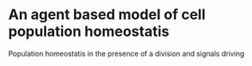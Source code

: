 # An agent based model of cell population homeostatis

Population homeostatis in the presence of a division and signals driving 